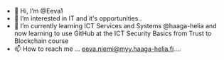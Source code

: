 - 👋 Hi, I’m @Eeva1
- 👀 I’m interested in IT and it's opportunities..
- 🌱 I’m currently learning ICT Services and Systems @haaga-helia and now learning to use GitHub at the ICT Security Basics from Trust to Blockchain course
- 📫 How to reach me ... eeva.niemi@myy.haaga-helia.fi....

<!---
Eeva1/Eeva1 is a ✨ special ✨ repository because its `README.md` (this file) appears on your GitHub profile.
You can click the Preview link to take a look at your changes.
--->

